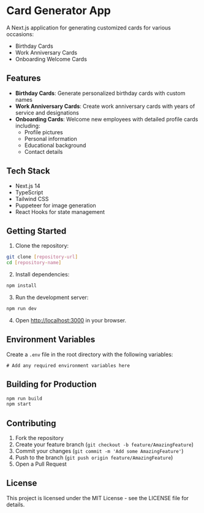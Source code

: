 # Card Generator App

A Next.js application for generating customized cards for various occasions:
- Birthday Cards
- Work Anniversary Cards
- Onboarding Welcome Cards

## Features

- **Birthday Cards**: Generate personalized birthday cards with custom names
- **Work Anniversary Cards**: Create work anniversary cards with years of service and designations
- **Onboarding Cards**: Welcome new employees with detailed profile cards including:
  - Profile pictures
  - Personal information
  - Educational background
  - Contact details

## Tech Stack

- Next.js 14
- TypeScript
- Tailwind CSS
- Puppeteer for image generation
- React Hooks for state management

## Getting Started

1. Clone the repository:
```bash
git clone [repository-url]
cd [repository-name]
```

2. Install dependencies:
```bash
npm install
```

3. Run the development server:
```bash
npm run dev
```

4. Open [http://localhost:3000](http://localhost:3000) in your browser.

## Environment Variables

Create a `.env` file in the root directory with the following variables:
```env
# Add any required environment variables here
```

## Building for Production

```bash
npm run build
npm start
```

## Contributing

1. Fork the repository
2. Create your feature branch (`git checkout -b feature/AmazingFeature`)
3. Commit your changes (`git commit -m 'Add some AmazingFeature'`)
4. Push to the branch (`git push origin feature/AmazingFeature`)
5. Open a Pull Request

## License

This project is licensed under the MIT License - see the LICENSE file for details.

